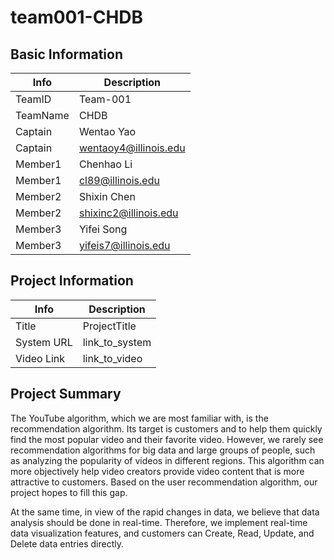 # team001-CHDB

## Basic Information

|   Info      |        Description     |
| ----------- | ---------------------- |
| TeamID      |        Team-001        |
| TeamName    |          CHDB          |
| Captain     |       Wentao Yao       |
| Captain     |  wentaoy4@illinois.edu |
| Member1     |       Chenhao Li       |
| Member1     |    cl89@illinois.edu   |
| Member2     |      Shixin Chen       |
| Member2     | shixinc2@illinois.edu  |
| Member3     |       Yifei Song       |
| Member3     |  yifeis7@illinois.edu  |

## Project Information

|   Info      |        Description     |
| ----------- | ---------------------- |
|  Title      |       ProjectTitle     |
| System URL  |      link_to_system    |
| Video Link  |      link_to_video     |

## Project Summary
The YouTube algorithm, which we are most familiar with, is the recommendation algorithm. Its target is customers and to help them quickly find the most popular video and their favorite video.  However, we rarely see recommendation algorithms for big data and large groups of people, such as analyzing the popularity of videos in different regions. This algorithm can more objectively help video creators provide video content that is more attractive to customers. Based on the user recommendation algorithm, our project hopes to fill this gap. 

At the same time, in view of the rapid changes in data, we believe that data analysis should be done in real-time. Therefore, we implement real-time data visualization features, and customers can Create, Read, Update, and Delete data entries directly.

